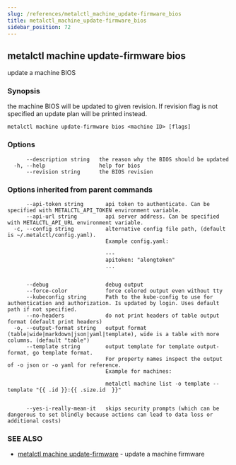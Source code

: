 ```yaml
---
slug: /references/metalctl_machine_update-firmware_bios
title: metalctl_machine_update-firmware_bios
sidebar_position: 72
---
```


## metalctl machine update-firmware bios

update a machine BIOS

### Synopsis

the machine BIOS will be updated to given revision. If revision flag is not specified an update plan will be printed instead.

```
metalctl machine update-firmware bios <machine ID> [flags]
```

### Options

```
      --description string   the reason why the BIOS should be updated
  -h, --help                 help for bios
      --revision string      the BIOS revision
```

### Options inherited from parent commands

```
      --api-token string       api token to authenticate. Can be specified with METALCTL_API_TOKEN environment variable.
      --api-url string         api server address. Can be specified with METALCTL_API_URL environment variable.
  -c, --config string          alternative config file path, (default is ~/.metalctl/config.yaml).
                               Example config.yaml:
                               
                               ---
                               apitoken: "alongtoken"
                               ...
                               
                               
      --debug                  debug output
      --force-color            force colored output even without tty
      --kubeconfig string      Path to the kube-config to use for authentication and authorization. Is updated by login. Uses default path if not specified.
      --no-headers             do not print headers of table output format (default print headers)
  -o, --output-format string   output format (table|wide|markdown|json|yaml|template), wide is a table with more columns. (default "table")
      --template string        output template for template output-format, go template format.
                               For property names inspect the output of -o json or -o yaml for reference.
                               Example for machines:
                               
                               metalctl machine list -o template --template "{{ .id }}:{{ .size.id  }}"
                               
                               
      --yes-i-really-mean-it   skips security prompts (which can be dangerous to set blindly because actions can lead to data loss or additional costs)
```

### SEE ALSO

* [metalctl machine update-firmware](./metalctl_machine_update-firmware.md)	 - update a machine firmware

